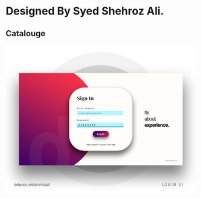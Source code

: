 <h1>Designed By Syed Shehroz Ali.</h1>
<h2>Catalouge</h2>

<img src="Catalouge/desktop-catalouge.jpg">
